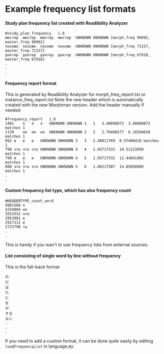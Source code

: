 # Example frequency list formats 


#### Study plan frequency list created with Readibility Analyzer
```
#study_plan_frequency	1.0
мистер	мистер	мистер	мистер	UNKNOWN	UNKNOWN	[morph_freq 99992, master_freq 99992]
похоже	похоже	похоже	похоже	UNKNOWN	UNKNOWN	[morph_freq 71157, master_freq 71157]
доктор	доктор	доктор	доктор	UNKNOWN	UNKNOWN	[morph_freq 67918, master_freq 67918]
.
.
.
```

#### Frequency report format 
This is generated by Readibility Analyzer for morph_freq_report.txt or instance_freq_report.txt
Note the new header which is automatically created with the new Morphman version. Add the header manually if needed

```
#frequency_report	1.0
1401	я	я	я	UNKNOWN	UNKNOWN	1	1	3.40098073	3.40098073 matches 1
1139	не	не	не	UNKNOWN	UNKNOWN	2	2	2.76496577	6.16594650 matches 1
992	в	в	в	UNKNOWN	UNKNOWN	3	3	2.40811769	8.57406418 matches 1
798	что	что	что	UNKNOWN	UNKNOWN	4	4	1.93717532	10.51123950 matches 1
798	и	и	и	UNKNOWN	UNKNOWN	4	5	1.93717532	12.44841482 matches 1
660	это	это	это	UNKNOWN	UNKNOWN	5	6	1.60217507	14.05058989 matches 1
.
.
```

#### Custom frequency list type, which has also frequency count
```
#HEADERTYPE_count_word
5081568	я	
4334804	не	
3552532	что	
2953981	в	
2917112	и	
2723798	ты	
.
.
```
This is handy if you wan't to use frequency lists from external sources.

#### List consisting of single word by line without frequency
This is the fall-back format
```
の
だ
は
た
に
を
が
する
ない
.
.
.
```

If you need to add a custom format, it can be done quite easily by editing `loadFrequencyList` in language.py